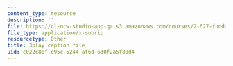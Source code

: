 ```yaml
---
content_type: resource
description: ''
file: https://ol-ocw-studio-app-qa.s3.amazonaws.com/courses/2-627-fundamentals-of-photovoltaics-fall-2013/c022c80fc95c5244af6d630f2a5f80d4_20GlFVyxqHY.vtt
file_type: application/x-subrip
resourcetype: Other
title: 3play caption file
uid: c022c80f-c95c-5244-af6d-630f2a5f80d4
---
```

